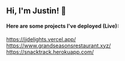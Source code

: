 ## Hi, I'm Justin! 👋

<!--
**justincswong/justincswong** is a ✨ _special_ ✨ repository because its `README.md` (this file) appears on your GitHub profile.

Here are some ideas to get you started:

- 🔭 I’m currently working on ...
- 🌱 I’m currently learning ...
- 👯 I’m looking to collaborate on ...
- 🤔 I’m looking for help with ...
- 💬 Ask me about ...
- 📫 How to reach me: ...
- 😄 Pronouns: ...
- ⚡ Fun fact: ...
-->


#### Here are some projects I've deployed (Live):
https://jjdelights.vercel.app/ \
https://www.grandseasonsrestaurant.xyz/ \
https://snacktrack.herokuapp.com/ 
